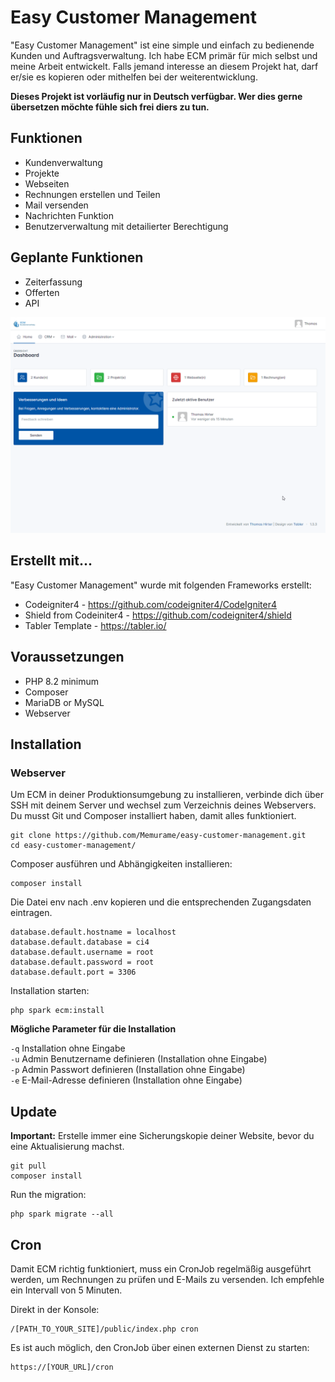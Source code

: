 # Easy Customer Management
"Easy Customer Management" ist eine simple und einfach zu bedienende Kunden und Auftragsverwaltung.
Ich habe ECM primär für mich selbst und meine Arbeit entwickelt. 
Falls jemand interesse an diesem Projekt hat, darf er/sie es kopieren oder mithelfen bei der weiterentwicklung.

**Dieses Projekt ist vorläufig nur in Deutsch verfügbar. Wer dies gerne übersetzen möchte fühle sich frei diers zu tun.**

## Funktionen
- Kundenverwaltung
- Projekte
- Webseiten
- Rechnungen erstellen und Teilen
- Mail versenden
- Nachrichten Funktion
- Benutzerverwaltung mit detailierter Berechtigung

## Geplante Funktionen
- Zeiterfassung
- Offerten
- API


![Dashboard](screenshot.png)

## Erstellt mit...

"Easy Customer Management" wurde mit folgenden Frameworks erstellt:

* Codeigniter4 - https://github.com/codeigniter4/CodeIgniter4
* Shield from Codeiniter4 - https://github.com/codeigniter4/shield
* Tabler Template - https://tabler.io/

## Voraussetzungen

- PHP 8.2 minimum
- Composer
- MariaDB or MySQL
- Webserver

## Installation

### Webserver
Um ECM in deiner Produktionsumgebung zu installieren, verbinde dich über SSH mit deinem Server und wechsel zum Verzeichnis deines Webservers. Du musst Git und Composer installiert haben, damit alles funktioniert.

```console
git clone https://github.com/Memurame/easy-customer-management.git
cd easy-customer-management/
```

Composer ausführen und Abhängigkeiten installieren:
```console
composer install
```

Die Datei env nach .env kopieren und die entsprechenden Zugangsdaten eintragen.
```
database.default.hostname = localhost
database.default.database = ci4
database.default.username = root
database.default.password = root
database.default.port = 3306
```

Installation starten:
```console
php spark ecm:install
```

**Mögliche Parameter für die Installation**

`-q` Installation ohne Eingabe<br>
`-u` Admin Benutzername definieren (Installation ohne Eingabe)<br>
`-p` Admin Passwort definieren (Installation ohne Eingabe)<br>
`-e` E-Mail-Adresse definieren (Installation ohne Eingabe)<br>

## Update

**Important:** Erstelle immer eine Sicherungskopie deiner Website, bevor du eine Aktualisierung machst.

```colsole
git pull
composer install
```

Run the migration:
```console
php spark migrate --all
```


## Cron
Damit ECM richtig funktioniert, muss ein CronJob regelmäßig ausgeführt werden, um Rechnungen zu prüfen und E-Mails zu versenden. Ich empfehle ein Intervall von 5 Minuten.

Direkt in der Konsole:
```console
/[PATH_TO_YOUR_SITE]/public/index.php cron
```

Es ist auch möglich, den CronJob über einen externen Dienst zu starten:
```
https://[YOUR_URL]/cron
``` 
